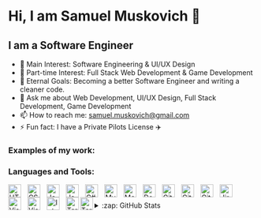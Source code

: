 # Hi, I am Samuel Muskovich 👋

## I am a Software Engineer

- 🔭 Main Interest: Software Engineering & UI/UX Design
- 🔭 Part-time Interest: Full Stack Web Development & Game Development
- 🥅 Eternal Goals: Becoming a better Software Engineer and writing a cleaner code.
- 💬 Ask me about Web Development, UI/UX Design, Full Stack Development, Game Development
- 📫 How to reach me: [samuel.muskovich@gmail.com](mailto:samuel.muskovich@gmail.com)
- ⚡ Fun fact: I have a Private Pilots License ✈️

### Examples of my work:


### Languages and Tools:

<!-- Frontend -->

[<img align="left" alt="HTML5" width="26px" src="https://cdn.jsdelivr.net/gh/devicons/devicon/icons/html5/html5-original.svg" style="padding-right:10px;" />](https://en.wikipedia.org/wiki/HTML5)
[<img align="left" alt="CSS3" width="26px" src="https://cdn.jsdelivr.net/gh/devicons/devicon/icons/css3/css3-original.svg" style="padding-right:10px;" />](https://en.wikipedia.org/wiki/CSS#:~:text=began%20in%202015.-,CSS%203,-%5Bedit%5D)
[<img align="left" alt="JavaScript" width="26px" src="https://cdn.jsdelivr.net/gh/devicons/devicon/icons/javascript/javascript-original.svg" style="padding-right:10px;" />](https://en.wikipedia.org/wiki/JavaScript)

<!-- Backend -->

[<img align="left" alt="Java" width="26px" src="https://upload.wikimedia.org/wikipedia/commons/1/18/ISO_C%2B%2B_Logo.svg" style="padding-right:10px;" />](https://cplusplus.com)
[<img align="left" alt="C#" width="26px" src="https://static.javatpoint.com/csharp/images/c-sharp.png" style="padding-right:10px;" />](https://learn.microsoft.com/en-us/dotnet/csharp/)

<!-- DBs -->

[<img align="left" alt="MySQL" width="26px" src="https://cdn.jsdelivr.net/gh/devicons/devicon/icons/mysql/mysql-original.svg" style="padding-right:10px;" />](https://www.mysql.com/)
[<img align="left" alt="MongoDB" width="26px" src="https://cdn.jsdelivr.net/gh/devicons/devicon/icons/mongodb/mongodb-original.svg" style="padding-right:10px;" />](https://www.mongodb.com/cloud/atlas/lp/try4?utm_source=google&utm_campaign=search_gs_pl_evergreen_atlas_core_prosp-brand_gic-null_emea-nl_ps-all_desktop_eng_lead&utm_term=mongodb&utm_medium=cpc_paid_search&utm_ad=e&utm_ad_campaign_id=12212624536&adgroup=115749708903&gclid=CjwKCAjw-rOaBhA9EiwAUkLV4iIeSNcYJXzXRbDIdL3NzqI8TALsI92ZRbiDSeMeKd_RySnk10mZNRoC7_0QAvD_BwE)

<!-- DevOps -->

[<img align="left" alt="Docker" width="26px" src="https://th.bing.com/th/id/R.93ed1b1ac1acb9bf09fc46c3f42b51fc?rik=2hKNU1%2fBWys%2fsw&pid=ImgRaw&r=0" style="padding-right:10px;" />](https://www.docker.com/)

<!-- Version control -->

[<img align="left" alt="Git" width="26px" src="https://cdn.jsdelivr.net/gh/devicons/devicon/icons/git/git-original.svg" style="padding-right:10px;" />](https://git-scm.com/)
[<img align="left" alt="GitHub" width="26px" src="https://user-images.githubusercontent.com/3369400/139447912-e0f43f33-6d9f-45f8-be46-2df5bbc91289.png" style="padding-right:10px;" />](https://ismailchbiki.com/#gh-dark-mode-only)
[<img align="left" alt="GitHub" width="26px" src="https://user-images.githubusercontent.com/3369400/139448065-39a229ba-4b06-434b-bc67-616e2ed80c8f.png" style="padding-right:10px;" />](https://ismailchbiki.com/#gh-light-mode-only)

<!-- Project Management -->

[<img align="left" alt="Jira" width="26px" src="https://th.bing.com/th/id/R.3c6a733912ee03f3da3e21426c42618a?rik=zeCSE8T8UPI8fA&pid=ImgRaw&r=0" style="padding-right:10px;" />](https://www.atlassian.com/software/jira)

<!-- IDE's -->

[<img align="left" alt="Visual Code" width="26px" src="https://cdn.jsdelivr.net/gh/devicons/devicon/icons/vscode/vscode-original.svg" style="padding-right:10px;" />](https://code.visualstudio.com/)
[<img align="left" alt="Visual Studio Code" width="26px" src="https://gdm-catalog-fmapi-prod.imgix.net/ProductLogo/1b6d695a-be0d-4aaf-920f-675585b5bb9c.png?auto=format&ixlib=react-9.0.3&w=2618" style="padding-right:10px;" />](https://visualstudio.microsoft.com/)
[<img align="left" alt="Intellij Idea" width="26px" src="https://hdlicense.com/wp-content/uploads/2019/11/IntelliJ-IDEA-crack.png" style="padding-right:10px;" />](https://www.jetbrains.com/idea/)

<!-- CMD -->

[<img align="left" alt="Terminal" width="26px" src="https://cdn-icons-png.flaticon.com/512/25/25627.png" />](https://ismailchbiki.com/#gh-light-mode-only)
[<img align="left" alt="Terminal" width="26px" src="https://cdn3.brettterpstra.com/uploads/2015/02/terminal-longshadow_tw.png" />](https://ismailchbiki.com/#gh-dark-mode-only)

<br />
<br />

<details>
  <summary>:zap: GitHub Stats</summary>

  <img align="left" alt="codeSTACKr's GitHub Stats" src="https://github-readme-stats.vercel.app/api?username=amanoffortune&show_icons=true&hide_border=false&title_color=ff652f&icon_color=FFE400&bg_color=09131B&text_color=ffffff&border_color=0c1a25" />

</details>
